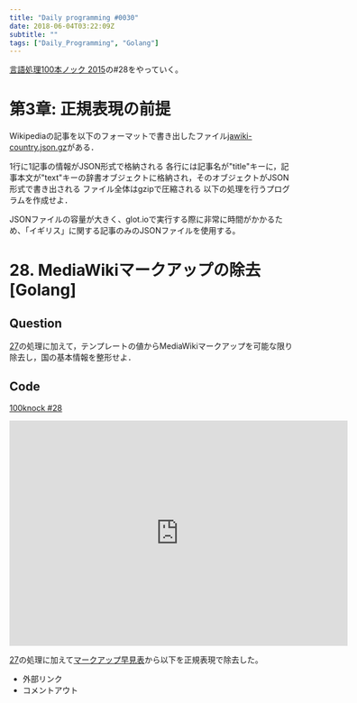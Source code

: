 ```yaml
---
title: "Daily programming #0030"
date: 2018-06-04T03:22:09Z
subtitle: ""
tags: ["Daily_Programming", "Golang"]
---
```


[言語処理100本ノック 2015][100knock]の#28をやっていく。

# 第3章: 正規表現の前提

Wikipediaの記事を以下のフォーマットで書き出したファイル[jawiki-country.json.gz][inputfile]がある．

1行に1記事の情報がJSON形式で格納される
各行には記事名が"title"キーに，記事本文が"text"キーの辞書オブジェクトに格納され，そのオブジェクトがJSON形式で書き出される
ファイル全体はgzipで圧縮される
以下の処理を行うプログラムを作成せよ．

JSONファイルの容量が大きく、glot.ioで実行する際に非常に時間がかかるため、「イギリス」に関する記事のみのJSONファイルを使用する。

# 28. MediaWikiマークアップの除去[Golang]

## Question

[27][27]の処理に加えて，テンプレートの値からMediaWikiマークアップを可能な限り除去し，国の基本情報を整形せよ．

## Code

[100knock #28][snipet]

<iframe src='https://glot.io/snippets/f1nmlah0df/embed' frameborder='0' scrolling='no' sandbox='allow-forms allow-pointer-lock allow-popups allow-same-origin allow-scripts' width='600' height='400'></iframe>

[27][27]の処理に加えて[マークアップ早見表][markup]から以下を正規表現で除去した。

 - 外部リンク
 - コメントアウト

[100knock]:http://www.cl.ecei.tohoku.ac.jp/nlp100/#ch3
[inputfile]:http://www.cl.ecei.tohoku.ac.jp/nlp100/data/jawiki-country.json.gz
[snipet]:https://glot.io/snippets/f1nmlah0df
[27]:https://re3turn.github.io/blog/post/daily_programming_0029/
[markup]:https://ja.wikipedia.org/wiki/Help:%E6%97%A9%E8%A6%8B%E8%A1%A8
